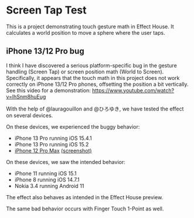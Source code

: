 # Screen Tap Test

This is a project demonstrating touch gesture math in Effect House. It calculates a world position to move a sphere where the user taps.

## iPhone 13/12 Pro bug

I think I have discovered a serious platform-specific bug in the gesture handling (Screen Tap) or screen position math (World to Screen). Specifically, it appears that the touch math in this project does not work correctly on iPhone 13/12 Pro phones, offsetting the position a bit vertically. See this video for a demonstration: https://www.youtube.com/watch?v=lhSnm8huEug

With the help of @lauragouillon and @ひろゆき, we have tested the effect on several devices.

On these devices, we experienced the buggy behavior:

- iPhone 13 Pro running iOS 15.4.1
- iPhone 13 Pro running iOS 15.2
- [iPhone 12 Pro Max](media/iPhone%2012%20Pro%20Max.jpg) [(screenshot)](media/iPhone%2012%20Pro%20Max%20screenshot.jpg)

On these devices, we saw the intended behavior:

- iPhone 11 running iOS 15.1
- iPhone 8 running iOS 14.7.1
- Nokia 3.4 running Android 11

The effect also behaves as intended in the Effect House preview.

The same bad behavior occurs with Finger Touch 1-Point as well.
